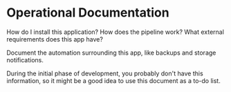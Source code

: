# Operational Documentation

How do I install this application? How does the pipeline work? What external requirements does this app have?

Document the automation surrounding this app, like backups and storage notifications.

During the initial phase of development, you probably don't have this information, so it might be a good idea to use this document as a to-do list.

